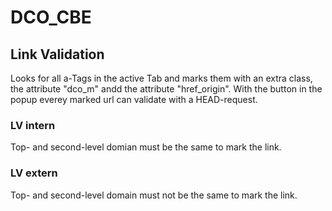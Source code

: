 # DCO_CBE

## Link Validation
Looks for all a-Tags in the active Tab and marks them with an extra class, the attribute "dco_m" andd the attribute "href_origin". With the button in the popup everey marked url can validate with a HEAD-request. 

### LV intern
Top- and second-level domian must be the same to mark the link.

### LV extern
Top- and second-level domain must not be the same to mark the link.
